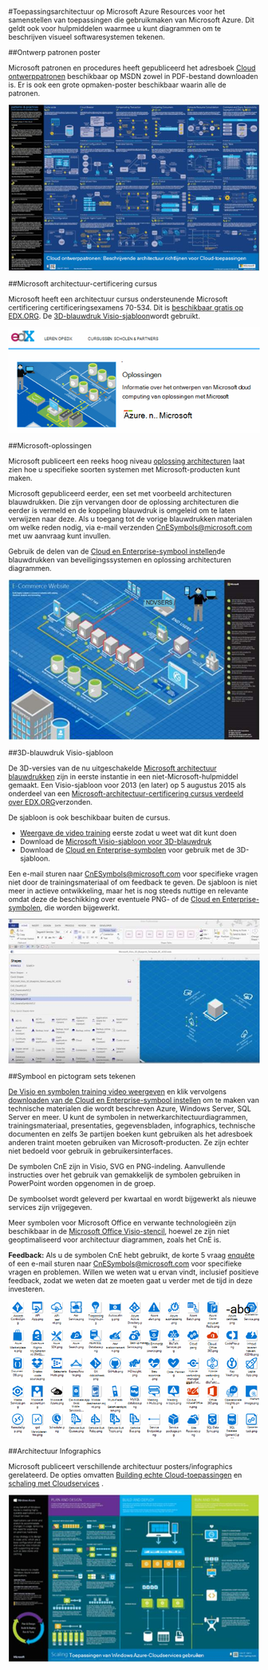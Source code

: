 <properties 
    pageTitle="Toepassingsarchitectuur op Microsoft Azure | Microsoft Azure" 
    description="Overzicht van de architectuur die betrekking heeft op algemene ontwerppatronen" 
    services="" 
    documentationCenter="" 
    authors="Rboucher" 
    manager="jwhit" 
    editor="mattshel"/>

<tags 
    ms.service="multiple" 
    ms.workload="na" 
    ms.tgt_pltfrm="na" 
    ms.devlang="na" 
    ms.topic="article" 
    ms.date="09/13/2016" 
    ms.author="robb"/>

#<a name="application-architecture-on-microsoft-azure"></a>Toepassingsarchitectuur op Microsoft Azure
Resources voor het samenstellen van toepassingen die gebruikmaken van Microsoft Azure. Dit geldt ook voor hulpmiddelen waarmee u kunt diagrammen om te beschrijven visueel softwaresystemen tekenen. 

##<a name="design-patterns-poster"></a>Ontwerp patronen poster

Microsoft patronen en procedures heeft gepubliceerd het adresboek [Cloud ontwerppatronen](http://msdn.microsoft.com/library/dn568099.aspx) beschikbaar op MSDN zowel in PDF-bestand downloaden is. Er is ook een grote opmaken-poster beschikbaar waarin alle de patronen. 

![patronen en procedures Cloud patronen Poster](./media/architecture-overview/PnPPatternPosterThumb.jpg)

##<a name="microsoft-architecture-certification-course"></a>Microsoft architectuur-certificering cursus

Microsoft heeft een architectuur cursus ondersteunende Microsoft certificering certificeringsexamens 70-534. Dit is [beschikbaar gratis op EDX.ORG](https://www.edx.org/course/architecting-microsoft-azure-solutions-microsoft-dev205x).  De [3D-blauwdruk Visio-sjabloon](#3d-blueprint-visio-template)wordt gebruikt. 

![Microsoft Architecture-certificering cursus](./media/architecture-overview/EDXCourse.png)


##<a name="microsoft-solutions"></a>Microsoft-oplossingen

Microsoft publiceert een reeks hoog niveau [oplossing architecturen](http://aka.ms/azblueprints) laat zien hoe u specifieke soorten systemen met Microsoft-producten kunt maken. 

Microsoft gepubliceerd eerder, een set met voorbeeld architecturen blauwdrukken. Die zijn vervangen door de oplossing architecturen die eerder is vermeld en de koppeling blauwdruk is omgeleid om te laten verwijzen naar deze. Als u toegang tot de vorige blauwdrukken materialen om welke reden nodig, via e-mail verzenden [CnESymbols@microsoft.com](mailto:CnESymbols@microsoft.com) met uw aanvraag kunt invullen.   

Gebruik de delen van de [Cloud en Enterprise-symbool instellen](#Drawing-symbol-and-icon-sets)de blauwdrukken van beveiligingssystemen en oplossing architecturen diagrammen.   

![Microsoft architectuur blauwdruk 3D-diagram](./media/architecture-overview/BluePrintThumb.jpg)



##<a name="3d-blueprint-visio-template"></a>3D-blauwdruk Visio-sjabloon

De 3D-versies van de nu uitgeschakelde [Microsoft architectuur blauwdrukken](http://aka.ms/azblueprints) zijn in eerste instantie in een niet-Microsoft-hulpmiddel gemaakt. Een Visio-sjabloon voor 2013 (en later) op 5 augustus 2015 als onderdeel van een [Microsoft-architectuur-certificering cursus verdeeld over EDX.ORG](#microsoft-architecture-certification-course)verzonden.

De sjabloon is ook beschikbaar buiten de cursus. 

- [Weergave de video training](http://aka.ms/3dBlueprintTemplateVideo) eerste zodat u weet wat dit kunt doen   
- Download de [Microsoft Visio-sjabloon voor 3D-blauwdruk](http://aka.ms/3DBlueprintTemplate)
- Download de [Cloud en Enterprise-symbolen](#drawing-symbol-and-icon-sets) voor gebruik met de 3D-sjabloon. 

Een e-mail sturen naar [CnESymbols@microsoft.com](mailto:CnESymbols@microsoft.com) voor specifieke vragen niet door de trainingsmateriaal of om feedback te geven. De sjabloon is niet meer in actieve ontwikkeling, maar het is nog steeds nuttige en relevante omdat deze de beschikking over eventuele PNG- of de [Cloud en Enterprise-symbolen](#drawing-symbol-and-icon-sets), die worden bijgewerkt.  

![Microsoft Visio-sjabloon voor 3D-blauwdruk](./media/architecture-overview/3DBlueprintVisioTemplate.jpg)


##<a name="drawing-symbol-and-icon-sets"></a>Symbool en pictogram sets tekenen 

[De Visio en symbolen training video weergeven](http://aka.ms/CnESymbolsVideo) en klik vervolgens [downloaden van de Cloud en Enterprise-symbool instellen](http://aka.ms/CnESymbols) om te maken van technische materialen die wordt beschreven Azure, Windows Server, SQL Server en meer. U kunt de symbolen in netwerkarchitectuurdiagrammen, trainingsmateriaal, presentaties, gegevensbladen, infographics, technische documenten en zelfs 3e partijen boeken kunt gebruiken als het adresboek anderen traint moeten gebruiken van Microsoft-producten. Ze zijn echter niet bedoeld voor gebruik in gebruikersinterfaces.

De symbolen CnE zijn in Visio, SVG en PNG-indeling. Aanvullende instructies over het gebruik van gemakkelijk de symbolen gebruiken in PowerPoint worden opgenomen in de groep. 

De symboolset wordt geleverd per kwartaal en wordt bijgewerkt als nieuwe services zijn vrijgegeven. 

Meer symbolen voor Microsoft Office en verwante technologieën zijn beschikbaar in de [Microsoft Office Visio-stencil](http://www.microsoft.com/en-us/download/details.aspx?id=35772), hoewel ze zijn niet geoptimaliseerd voor architectuur diagrammen, zoals het CnE is.   

**Feedback:** Als u de symbolen CnE hebt gebruikt, de korte 5 vraag [enquête](http://aka.ms/azuresymbolssurveyv2) of een e-mail sturen naar [CnESymbols@microsoft.com](mailto:CnESymbols@microsoft.com) voor specifieke vragen en problemen. Willen we weten wat u ervan vindt, inclusief positieve feedback, zodat we weten dat ze moeten gaat u verder met de tijd in deze investeren. 

![Cloud-en Enterprise-symbool/pictogrammenset](./media/architecture-overview/CnESymbols.png)

##<a name="architecture-infographics"></a>Architectuur Infographics

Microsoft publiceert verschillende architectuur posters/infographics gerelateerd. De opties omvatten [Building echte Cloud-toepassingen](https://azure.microsoft.com/documentation/infographics/building-real-world-cloud-apps/) en [schaling met Cloudservices](https://azure.microsoft.com/documentation/infographics/cloud-services/) . 

![Azure architectuur Infographics](./media/architecture-overview/AzureArchInfographicThumb.jpg)
